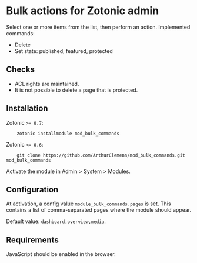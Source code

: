 # Bulk actions for Zotonic admin

Select one or more items from the list, then perform an action. Implemented commands:

* Delete
* Set state: published, featured, protected


## Checks

* ACL rights are maintained.
* It is not possible to delete a page that is protected.


## Installation

Zotonic `>= 0.7`:

        zotonic installmodule mod_bulk_commands

Zotonic `<= 0.6`:

        git clone https://github.com/ArthurClemens/mod_bulk_commands.git mod_bulk_commands

Activate the module in Admin > System > Modules.


## Configuration

At activation, a config value `module_bulk_commands.pages` is set. This contains a list of comma-separated pages where the module should appear.

Default value: `dashboard,overview,media`.


## Requirements

JavaScript should be enabled in the browser.


